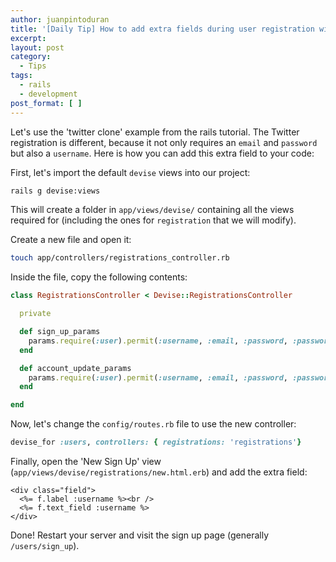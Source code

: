 ```yaml
---
author: juanpintoduran
title: '[Daily Tip] How to add extra fields during user registration with Devise'
excerpt:
layout: post
category:
  - Tips
tags:
  - rails
  - development
post_format: [ ]
---
```


Let's use the 'twitter clone' example from the rails tutorial. The Twitter registration is different, because it not only requires an `email` and `password` but also a `username`. Here is how you can add this extra field to your code:

First, let's import the default `devise` views into our project:

```bash
rails g devise:views
```

This will create a folder in `app/views/devise/` containing all the views required for (including the ones for `registration` that we will modify).

Create a new file and open it:

```bash
touch app/controllers/registrations_controller.rb
```

Inside the file, copy the following contents:

```ruby
class RegistrationsController < Devise::RegistrationsController

  private

  def sign_up_params
    params.require(:user).permit(:username, :email, :password, :password_confirmation)
  end

  def account_update_params
    params.require(:user).permit(:username, :email, :password, :password_confirmation, :current_password)
  end

end
```

Now, let's change the `config/routes.rb` file to use the new controller:

```ruby
devise_for :users, controllers: { registrations: 'registrations'}
```

Finally, open the 'New Sign Up' view (`app/views/devise/registrations/new.html.erb`) and add the extra field:

```erb
<div class="field">
  <%= f.label :username %><br />
  <%= f.text_field :username %>
</div>
```

Done! Restart your server and visit the sign up page (generally `/users/sign_up`).
